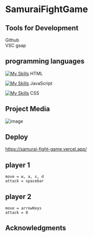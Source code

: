 # SamuraiFightGame

## Tools for Development

Github  
VSC
gsap

## programming languages 

[![My Skills](https://skills.thijs.gg/icons?i=html)](https://skills.thijs.gg)
HTML 

[![My Skills](https://skills.thijs.gg/icons?i=js)](https://skills.thijs.gg)
 JavaScript 
 
[![My Skills](https://skills.thijs.gg/icons?i=css)](https://skills.thijs.gg)
 CSS

 ## Project Media
![image](https://user-images.githubusercontent.com/100350587/193861753-d856de35-7458-4eab-9362-f9f4a11858e5.png)


 ## Deploy

https://samurai-fight-game.vercel.app/
    
    
   ## player 1
    move = w, a, s, d 
    attack = spacebar
   ## player 2
    move = arrowKeys
    attack = 0
 ## Acknowledgments




